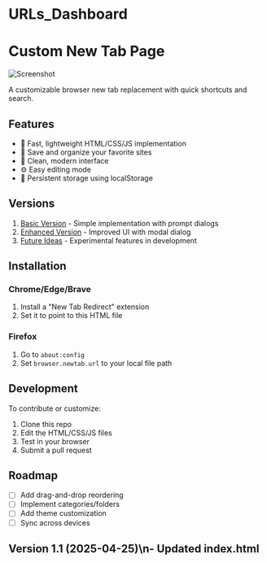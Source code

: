 # URLs_Dashboard
# Custom New Tab Page

![Screenshot](images/screenshot.png)

A customizable browser new tab replacement with quick shortcuts and search.

## Features

- 🚀 Fast, lightweight HTML/CSS/JS implementation
- 🔖 Save and organize your favorite sites
- 🎨 Clean, modern interface
- ⚙️ Easy editing mode
- 💾 Persistent storage using localStorage

## Versions

1. [Basic Version](versions/basic/) - Simple implementation with prompt dialogs
2. [Enhanced Version](versions/enhanced/) - Improved UI with modal dialog
3. [Future Ideas](versions/future-ideas/) - Experimental features in development

## Installation

### Chrome/Edge/Brave
1. Install a "New Tab Redirect" extension
2. Set it to point to this HTML file

### Firefox
1. Go to `about:config`
2. Set `browser.newtab.url` to your local file path

## Development

To contribute or customize:
1. Clone this repo
2. Edit the HTML/CSS/JS files
3. Test in your browser
4. Submit a pull request

## Roadmap

- [ ] Add drag-and-drop reordering
- [ ] Implement categories/folders
- [ ] Add theme customization
- [ ] Sync across devices
## Version 1.1 (2025-04-25)\n- Updated index.html
